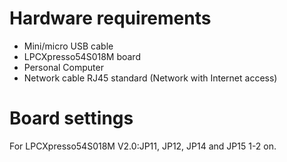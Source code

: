 Hardware requirements
=====================
- Mini/micro USB cable
- LPCXpresso54S018M board
- Personal Computer
- Network cable RJ45 standard (Network with Internet access)

Board settings
==============
For LPCXpresso54S018M V2.0:JP11, JP12, JP14 and JP15 1-2 on.
